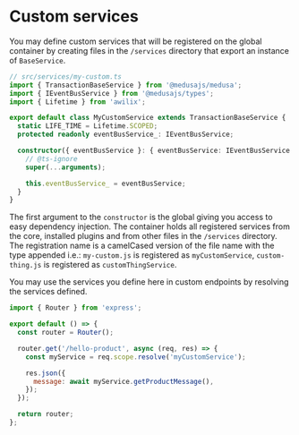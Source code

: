 # Custom services

You may define custom services that will be registered on the global container by creating files in the `/services` directory that export an instance of `BaseService`.

```ts
// src/services/my-custom.ts
import { TransactionBaseService } from '@medusajs/medusa';
import { IEventBusService } from '@medusajs/types';
import { Lifetime } from 'awilix';

export default class MyCustomService extends TransactionBaseService {
  static LIFE_TIME = Lifetime.SCOPED;
  protected readonly eventBusService_: IEventBusService;

  constructor({ eventBusService }: { eventBusService: IEventBusService }, options: Record<string, unknown>) {
    // @ts-ignore
    super(...arguments);

    this.eventBusService_ = eventBusService;
  }
}
```

The first argument to the `constructor` is the global giving you access to easy dependency injection. The container holds all registered services from the core, installed plugins and from other files in the `/services` directory. The registration name is a camelCased version of the file name with the type appended i.e.: `my-custom.js` is registered as `myCustomService`, `custom-thing.js` is registered as `customThingService`.

You may use the services you define here in custom endpoints by resolving the services defined.

```js
import { Router } from 'express';

export default () => {
  const router = Router();

  router.get('/hello-product', async (req, res) => {
    const myService = req.scope.resolve('myCustomService');

    res.json({
      message: await myService.getProductMessage(),
    });
  });

  return router;
};
```
